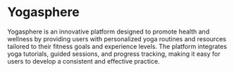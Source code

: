 # Yogasphere
Yogasphere is an innovative platform designed to promote health and wellness by providing users with personalized yoga routines and resources tailored to their fitness goals and experience levels. The platform integrates yoga tutorials, guided sessions, and progress tracking, making it easy for users to develop a consistent and effective practice.
